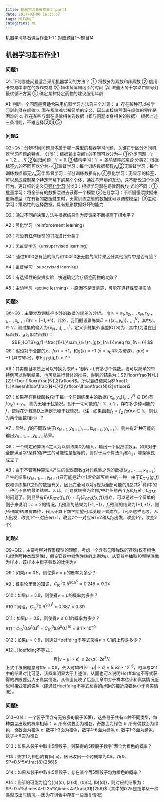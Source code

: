 ```yaml
---
title: 机器学习基石作业1：part1
date: 2017-02-06 16:35:57
tags: MLF&MLT
categories: ML
---
```

机器学习基石课后作业1-1：对应题目1～题目14
<!-- more -->

## 机器学习基石作业1

### 问题1
Q1. 下列哪些问题适合采用机器学习的方法？
① 将数分为素数和非素数
② 信用卡交易中潜在的欺诈交易
③ 物体掉落到地面的时间
④ 流量大的十字路口信号灯最优循环方案
⑤ 确定某种特定药物的建议服用年龄

A1: 判断一个问题是否适合采用机器学习方法的三个准则：
a. 存在某种可以被学习到的潜在规律
b. 潜在规律难以被简单的定义，因此直接编写潜在规律的程序是困难的
c. 存在某些与潜在规律相关的数据（即与问题本身相关的数据）
根据上述三条准则，不难选择②④⑤

### 问题2

Q2~Q5：分辨不同问题具体属于哪一类型的机器学习问题，关键在于区分不同机器学习问题的特点。
分类1：根据输出空间$\mathbb{Y}$的不同可以分为-- ①分类问题：$\mathbb{Y}={1,2,...,K}$ ②回归问题：$\mathbb{Y}=\mathbb{R}$ ③结构学习：$\mathbb{Y}=各种结构的集合$
分类2：根据标签$y_n​$的不同可以分为--①监督学习：每个训练数据都有$y_n​$ ②无监督学习：每个训练数据都无$y_n​$ ③半监督学习：部分训练数据有$y_n​$ ④强化学习：无显示的标签，可以想成控制某个特定环境下的某个个体，通过与环境的互动，来不断改进个体的行为。更详细的定义见[强化学习](https://www.zhihu.com/question/41775291)
分类3：根据学习潜在规律函数$f$方式的不同：①批量学习：将全部有的数据喂进去获得一个模型 ②在线学习：不断慢慢喂数据来更新模型（在有新的数据进来时，无需训练之前的数据就可以调整模型）③主动学习：策略性的选择数据，具有甄别数据好坏的能力

Q2：通过不同的决策方法并根据结果作为反馈来不断提高下棋水平？

A2：强化学习（reinforcement learning）

Q3：将没有任何标签的书籍进行分类？

A3：无监督学习（unsupervised learning）

Q4：通过1000张有脸的照片和10000张无脸的照片来区分其他照片中是否有脸？

A4：监督学习（supervised learning）

Q5：有选择性的安排实验，快速确定治疗癌症药物的功效？

A5：主动学习（active learning）--原因不是很清楚，可能在选择性安排实验

### 问题3

Q6~Q8：主要涉及训练样本外的数据的误差的分析。
令$\mathbb{X}={x_{1},x_2,...,x_N,x_{N+1},...,x_{N+L}}$和$\mathbb{Y}=\{-1,+1\}$。此外，我们假设训练集$D=\{(x_n,y_n)\}_{n=1}^N$，其中$y_n\in\mathbb{Y}$，测试集的输入为$\{x_{N+l}\}_{l=1}^L$，定义训练集外误差(OTS)为（其中$f$为潜在目标函数，$g$为似然函数）：
$$
E_{OTS}(g,f)=\frac{1}{L}\sum_{l=1}^L[g(x_{N+l})\neq f(x_{N+l})]
$$
Q6：假设对于全部的$x$，$f(x)=+1$，和$g(x)=+1\ (x=x_k中k为奇数)，g(x)=-1\ (其他情况)$，求$E_{OTS}(g,f)=?$？

A6：其实题目本质上可以转换为求$N+1$到$N+L$有多少个偶数。则可以简单的举特例可以得到结果，也可以进行具体的推导，得到的结果为：$(\lfloor\frac{N+L}{2}\rfloor-\lfloor\frac{N}{2}\rfloor)$。所以最终结果为$\frac{1}{L}\times(\lfloor\frac{N+L}{2}\rfloor-\lfloor\frac{N}{2}\rfloor)$

Q7：如果存在目标函数$f$对于每一个在训练集中的数据$\{(x_n,y_n)\}_{n=1}^N\in D$均有$f(x_n)=y_n$，则为无噪干扰情况。对于一切可能的$f: \mathbb{X}\to\mathbb{Y}$，存在多少种可能的$f$，使得在训练集$D$上满足无噪干扰情况。（注：如果函数$f_1=f_2\ for \forall x\in \mathbb{X}$，则认为两个函数相同）？

A7：显然，$f$的不同取决于$(x_{N+1},y_{N+L}),...,(x_{N+L},y_{N+L})$，则共有$2^L$种可能的输出$y_{N+1},...,y_{N+L}$结果。

Q8：一个确定的算法$\mathbb{A}$定义为以训练集$D$为输入，输出一个似然函数$g$。如果对于全部满足Q7条件的$f$产生的可能性是相等的，则对于两个算法$\mathbb{A}_1$和$\mathbb{A}_2$，哪条等式成立？

A8：由于不管哪种算法$\mathbb{A}​$产生的似然函数$g​$对训练集之外的数据$(x_{N+1},...,x_{N+L})​$产生的结果$(y_{N+1},...,y_{N+L})​$只可能是$2^L(\pm1的全部可能)​$中的一种，由于$E_{OTS}(g,f)​$仅和训练集$D​$之外的数据有关，因此完全可以将$g​$视为全部可能的$f​$(总共$2^L​$种)中的一种而不影响最终结果。因此，问题就转换为全部$f​$中的任意两个$f_1​$和$f_2​$关于$E_{OTS}​$的问题了。则显然有$E_f\{E_{OTS}(f_1,f)\}=E_f\{E_{OTS}(f_2,f)\}​$成立。
​	可以通过一个简单的例子来说明：$L=2$的情况，$f_1$预测的结果为$\{-1,-1\}$，$f_2$预测的结果为$\{+1,+1\}$，则$f$全部的结果有四种，代入计算下数学期望可以发现上式成立。（可以这样思考，从$f_1$出发，改变1个--对应err=1，改变2个--对应err=2和从$f_2$出发，改变1个，改变2个）

### 问题4

Q9~Q12：主要考察对容器模型的理解，考虑一个含有无限弹珠的容器(仅有橙色和绿色两种类型弹珠)，假设容器中橙色弹珠的比例为$\mu$，从容器中抽取10颗弹珠做为样本，该样本中橙子弹珠的比例为$\nu$

Q9：如果$\mu=0.5$，则使得$\nu=\mu$的概率为多少？

A9：概率论里面的知识，$C_{10}^5 0.5^50.5^5=0.246\approx 0.24$

Q10：如果$\mu=0.9$，则使得$\nu=\mu$的概率为多少？

A10：同理，$C_{10}^9 0.9^90.1^1=0.387\approx 0.39$

Q11：如果$\mu=0.9$，则使得$\nu\leq 0.1$的概率为多少？

A11：$C_{10}^1 0.9^{1}0.1^9+C_{10}^0 0.9^{0} 0.1^{10}=9.1\times 10^{-9}$

Q12：如果$\mu=0.9$，则通过Hoeffding不等式获得$\nu\leq 0.1$的上界是多少？

A12：Hoeffding不等式：
$$
P[|\nu-\mu|>\epsilon]\leq2exp(-2\epsilon^2N)
$$
上式中根据题意可知$\epsilon=0.8$，代入可知$P[|\nu-\mu|>\epsilon]\leq5.52\times10^{-6}$，可以与Q11中的结果对比可见，该概率明显大于上述值。从而也可以说明Hoeffding不等式获得的界限要远大于真实情况，从侧面反映了后面几章中对于样本估计和真实情况近似可接受度的说明（即通过Hoeffding不等式获得的$\mu$和$\nu$的接近度要远小于真实情况）。

### 问题5

Q13~Q14：一个袋子里含有无穷多的骰子(6面)，这些骰子共有四种不同类型，每种类型出现的概率相等：
a. 所有偶数面为橙色，奇数面为绿色
b. 所有偶数面为绿色，奇数面为橙色
c. 数字1-3面为橙色，数字4-6面为绿色
d. 数字1-3面为绿色，数字4-6面为橙色

Q13：如果从袋子中取出5颗骰子，则获得的5颗骰子数字1面全为橙色的概率？

A13：数字1为橙色的有(b)(c)，因此取出一个的概率为0.5，所以：$P=0.5^5=\frac{8}{256}$

Q14：如果从袋子中取出5颗骰子，存在某个面5颗骰子均为橙色的概率？

A14：全部的可能为组合{(a)(c), (a)(d), (b)(c), (b)(d)}，则对应的结果为：$P=0.5^5\times 4-0.25^5\times 4=\frac{31}{256}$（其中的0.25是指单从一种类型取出时情况---因为在组合中存在一些重复情况）

